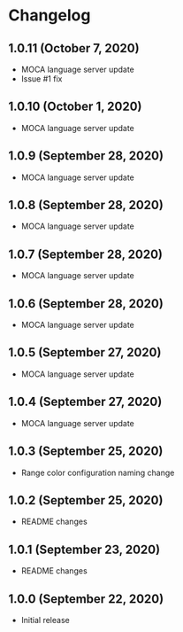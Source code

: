 # Changelog

## 1.0.11 (October 7, 2020)
* MOCA language server update
* Issue #1 fix

## 1.0.10 (October 1, 2020)
* MOCA language server update

## 1.0.9 (September 28, 2020)
* MOCA language server update

## 1.0.8 (September 28, 2020)
* MOCA language server update

## 1.0.7 (September 28, 2020)
* MOCA language server update

## 1.0.6 (September 28, 2020)
* MOCA language server update

## 1.0.5 (September 27, 2020)
* MOCA language server update

## 1.0.4 (September 27, 2020)
* MOCA language server update

## 1.0.3 (September 25, 2020)
* Range color configuration naming change

## 1.0.2 (September 25, 2020)
* README changes

## 1.0.1 (September 23, 2020)
* README changes

## 1.0.0 (September 22, 2020)
* Initial release